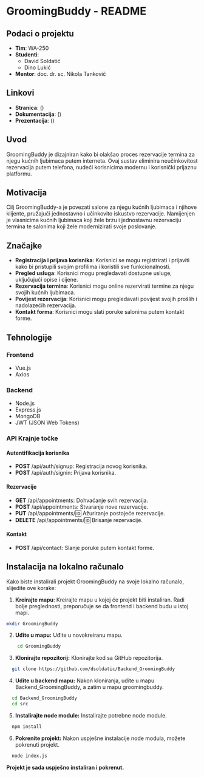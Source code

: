# GroomingBuddy - README

## Podaci o projektu

- **Tim**: WA-250
- **Studenti**:
  - David Soldatić
  - Dino Lukić
- **Mentor**: doc. dr. sc. Nikola Tanković

## Linkovi

- **Stranica**: ()
- **Dokumentacija**: ()
- **Prezentacija**: ()

## Uvod

GroomingBuddy je dizajniran kako bi olakšao proces rezervacije termina za njegu kućnih ljubimaca putem interneta. Ovaj sustav eliminira neučinkovitost rezervacija putem telefona, nudeći korisnicima modernu i korisnički prijaznu platformu.

## Motivacija

Cilj GroomingBuddy-a je povezati salone za njegu kućnih ljubimaca i njihove klijente, pružajući jednostavno i učinkovito iskustvo rezervacije. Namijenjen je vlasnicima kućnih ljubimaca koji žele brzu i jednostavnu rezervaciju termina te salonima koji žele modernizirati svoje poslovanje.

## Značajke

- **Registracija i prijava korisnika**: Korisnici se mogu registrirati i prijaviti kako bi pristupili svojim profilima i koristili sve funkcionalnosti.
- **Pregled usluga**: Korisnici mogu pregledavati dostupne usluge, uključujući opise i cijene.
- **Rezervacija termina**: Korisnici mogu online rezervirati termine za njegu svojih kućnih ljubimaca.
- **Povijest rezervacija**: Korisnici mogu pregledavati povijest svojih prošlih i nadolazećih rezervacija.
- **Kontakt forma**: Korisnici mogu slati poruke salonima putem kontakt forme.

## Tehnologije

### Frontend

- Vue.js
- Axios

### Backend

- Node.js
- Express.js
- MongoDB
- JWT (JSON Web Tokens)

### API Krajnje točke

#### Autentifikacija korisnika

- **POST** /api/auth/signup: Registracija novog korisnika.
- **POST** /api/auth/signin: Prijava korisnika.

#### Rezervacije

- **GET** /api/appointments: Dohvaćanje svih rezervacija.
- **POST** /api/appointments: Stvaranje nove rezervacije.
- **PUT** /api/appointments/:id: Ažuriranje postojeće rezervacije.
- **DELETE** /api/appointments/:id: Brisanje rezervacije.

#### Kontakt

- **POST** /api/contact: Slanje poruke putem kontakt forme.

## Instalacija na lokalno računalo

Kako biste instalirali projekt GroomingBuddy na svoje lokalno računalo, slijedite ove korake:

1. **Kreirajte mapu**:
   Kreirajte mapu u kojoj će projekt biti instaliran. Radi bolje preglednosti, preporučuje se da frontend i backend budu u istoj mapi.

```bash
mkdir GroomingBuddy
```

2. **Uđite u mapu:**
  Uđite u novokreiranu mapu.

``` bash
    cd GroomingBuddy
```

3. **Klonirajte repozitorij:**
Klonirajte kod sa GitHub repozitorija.

```bash
  git clone https://github.com/dsoldatic/Backend_GroomingBuddy
```

4. **Uđite u backend mapu:**
Nakon kloniranja, uđite u mapu Backend_GroomingBuddy, a zatim u mapu groomingbuddy.

```bash
  cd Backend_GroomingBuddy
  cd src
```

5. **Instalirajte node module:**
Instalirajte potrebne node module.

```bash
  npm install
```

6. **Pokrenite projekt:**
Nakon uspješne instalacije node modula, možete pokrenuti projekt.

```bash
  node index.js
```
**Projekt je sada uspješno instaliran i pokrenut.**


  
